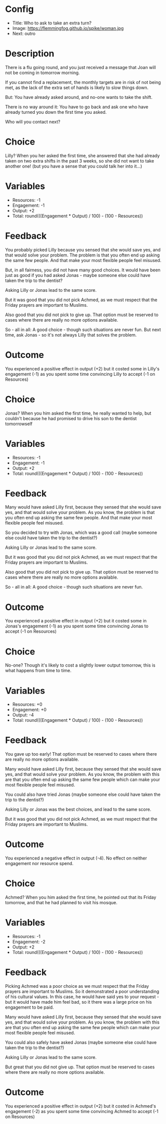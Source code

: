 # Config
 - Title: Who to ask to take an extra turn?
 - Image: https://flemmingfog.github.io/spike/woman.jpg
 - Next: outro

# Description
There is a flu going round, and you just received a message that Joan will not be coming in tomorrow morning. 

If you cannot find a replacement, the monthly targets are in risk of not being met, as the lack of the extra set of hands is likely to slow things down. 

But: You have already asked around, and no-one wants to take the shift. 

There is no way around it: You have to go back and ask one who have already turned you down the first time you asked. 

Who will you contact next?

# Choice
Lilly? When you her asked the first time, she answered that she had already taken on two extra shifts in the past 3 weeks, so she did not want to take another one! (but you have a sense that you could talk her into it…)

# Variables
 - Resources: -1
 - Engagement: -1
 - Output: +2
 - Total: round(((Engagement * Output) / 100) - (100 - Resources))

# Feedback
You probably picked Lilly because you sensed that she would save yes, and that would solve your problem. The problem is that you often end up asking the same few people. And that make your most flexible people feel misused.   

But, in all fairness, you did not have many good choices. It would have been just as good if you had asked Jonas - maybe someone else could have taken the trip to the dentist? 

Asking Lilly or Jonas lead to the same score. 

But it was good that you did not pick Achmed, as we must respect that the Friday prayers are important to Muslims. 

Also good that you did not pick to give up. That option must be reserved to cases where there are really no more options available. 

So - all in all: A good choice - though such situations are never fun. But next time, ask Jonas - so it's not always Lilly that solves the problem. 

# Outcome

You experienced a positive effect in output (+2) but it costed some in Lilly's engagement (-1) as you spent some time convincing Lilly to accept (-1 on Resources) 


# Choice
Jonas? When you him asked the first time, he really wanted to help, but couldn't because he had promised to drive his son to the dentist tomorrowself

# Variables
 - Resources: -1
 - Engagement: -1
 - Output: +2
 - Total: round(((Engagement * Output) / 100) - (100 - Resources))

# Feedback
Many would have asked Lilly first, because they sensed that she would save yes, and that would solve your problem. As you know, the problem is that you often end up asking the same few people. And that make your most flexible people feel misused.    

So you decided to try with Jonas, which was a good call (maybe someone else could have taken the trip to the dentist?) 

Asking Lilly or Jonas lead to the same score. 

But it was good that you did not pick Achmed, as we must respect that the Friday prayers are important to Muslims. 

Also good that you did not pick to give up. That option must be reserved to cases where there are really no more options available. 

So - all in all: A good choice - though such situations are never fun. 


# Outcome

You experienced a positive effect in output (+2) but it costed some in Jonas's engagement (-1) as you spent some time convincing Jonas to accept (-1 on Resources) 



# Choice
No-one? Though it's likely to cost a slightly lower output tomorrow, this is what happens from time to time.

# Variables
 - Resources: +0
 - Engagement: +0
 - Output: -4
 - Total: round(((Engagement * Output) / 100) - (100 - Resources))

# Feedback
You gave up too early! That option must be reserved to cases where there are really no more options available. 

Many would have asked Lilly first, because they sensed that she would save yes, and that would solve your problem. As you know, the problem with this are that you often end up asking the same few people which can make your most flexible people feel misused.   

You could also have tried Jonas (maybe someone else could have taken the trip to the dentist?) 

Asking Lilly or Jonas was the best choices, and lead to the same score. 

But it was good that you did not pick Achmed, as we must respect that the Friday prayers are important to Muslims. 



# Outcome

You experienced a negative effect in output (-4). No effect on neither engagement nor resource spend. 



# Choice
Achmed? When you him asked the first time, he pointed out that its Friday tomorrow, and that he had planned to visit his mosque. 

# Variables
 - Resources: -1
 - Engagement: -2
 - Output: +2
 - Total: round(((Engagement * Output) / 100) - (100 - Resources))

# Feedback
Picking Achmed was a poor choice as we must respect that the Friday prayers are important to Muslims. So it demonstrated a poor understanding of his cultural values. 
In this case, he would have said yes to your request - but it would have made him feel bad, so it there was a large price on his engagement to be paid. 

Many would have asked Lilly first, because they sensed that she would save yes, and that would solve your problem. As you know, the problem with this are that you often end up asking the same few people which can make your most flexible people feel misused.   

You could also safely have asked Jonas (maybe someone else could have taken the trip to the dentist?) 

Asking Lilly or Jonas lead to the same score. 

But great that you did not give up. That option must be reserved to cases where there are really no more options available. 



# Outcome

You experienced a positive effect in output (+2) but it costed  in Achmed's engagement (-2) as you spent some time convincing Achmed to accept (-1 on Resources) 

